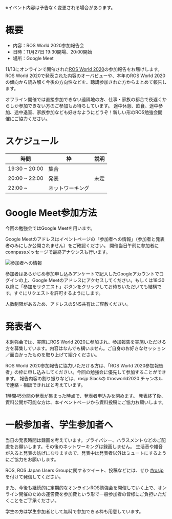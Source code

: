 ※イベント内容は予告なく変更される場合があります。

# 概要

- 内容：ROS World 2020参加報告会
- 日時：11月27日 19:30開場、20:00開始
- 場所：Google Meet

11/13にオンラインで開催された[ROS World 2020](https://roscon.ros.org/world/2020/)の参加報告をお届けします。
ROS World 2020で発表された内容のオーバビューや、本年のROS World 2020の傾向から読み解く今後の方向性などを、聴講参加された方からまとめて報告します。

オフライン開催では直接参加できない遠隔地の方、仕事・家族の都合で夜遅くからしか参加できない方のご参加もお待ちしています。
途中休憩、飲食、途中参加、途中退室、家族参加なども好きなようにどうぞ！新しい形のROS勉強会開催にご協力ください。

# スケジュール

時間 | 枠 | 説明
-----|----|-----
19:30 ~ 20:00 | 集合
20:00 ~ 22:00 | 発表 | 未定
22:00 ~ | ネットワーキング

# Google Meet参加方法

今回の勉強会ではGoogle Meetを用います。

Google Meetのアドレスはイベントページの「参加者への情報」（参加者と発表者のみにしか公開されません）をご確認ください。 開催当日午前に参加者にconnpassメッセージで最終アナウンスも行います。

![参加者への情報](https://user-images.githubusercontent.com/579333/88053069-3270af00-cb96-11ea-9006-433be71cf244.png)

参加者はあらかじめ参加申し込みアンケートで記入したGoogleアカウントでログインの上、Google Meetのアドレスにアクセスしてください。もしくは18:30以降に「参加をリクエスト」ボタンをクリックしてお待ちいただいても結構です。すぐにリクエストを許可するようにします。

人数制限があるため、アドレスのSNS共有はご容赦ください。

# 発表者へ

本勉強会では、実際にROS World 2020に参加され、参加報告を実施いただける方を募集しています。内容はなんでも構いません。ご自身のお好きなセッション／面白かったものを取り上げて紹介ください。

ROS World 2020参加報告に協力いただける方は、「ROS World 2020参加報告者」の枠に申し込みしてください。今回の勉強会に優先して参加することができます。
報告内容の割り振りなどは、rosjp Slackの #rosworld2020 チャンネルで連絡・相談できればと考えています。

1時間45分間の発表が集まった時点で、発表者申込みを閉めます。
発表終了後、資料公開が可能な方は、本イベントページから資料投稿にご協力お願いします。

# 一般参加者、学生参加者へ

当日の発表時間は録画を考えています。プライバシー、ハラスメントなどのご配慮をお願いします。その後のネットワーキングは録画しません。
生活音や雑音が入ると発表の妨げになりますので、発表中は発表者以外はミュートにするようにご協力をお願いします。

ROS, ROS Japan Users Groupに関するツイート、投稿などには、ぜひ [#rosjp](https://twitter.com/hashtag/rosjp) を付けて発信してください。

また、今後も継続的に定期的なオンラインROS勉強会を開催していく上で、オンライン開催のための運営費を参加費という形で一般参加者の皆様にご負担いただくことをご了承ください。

学生の方は学生参加者として無料で参加できる枠も用意しています。
